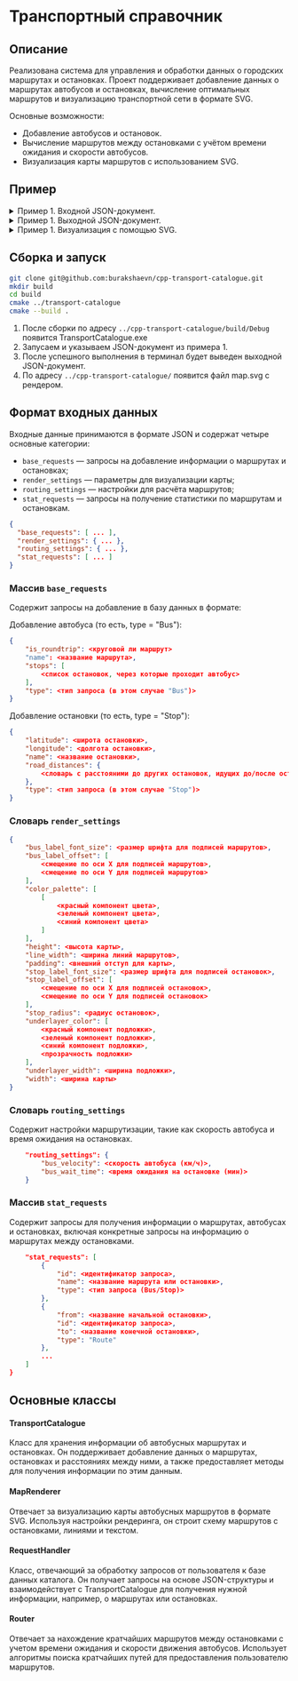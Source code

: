 # Транспортный справочник 
## Описание
Реализована система для управления и обработки данных о городских маршрутах и остановках. Проект поддерживает добавление данных о маршрутах автобусов и остановках, вычисление оптимальных маршрутов и визуализацию транспортной сети в формате SVG.

Основные возможности:
- Добавление автобусов и остановок.
- Вычисление маршрутов между остановками с учётом времени ожидания и скорости автобусов.
- Визуализация карты маршрутов с использованием SVG.
## Пример
<details>

<summary>Пример 1. Входной JSON-документ. </summary>

```json
{
    "base_requests": [
        {
            "is_roundtrip": true,
            "name": "297",
            "stops": [
                "Biryulyovo Zapadnoye",
                "Biryulyovo Tovarnaya",
                "Universam",
                "Biryulyovo Zapadnoye" 
            ], 
            "type": "Bus"
        },
        {
            "is_roundtrip": false,
            "name": "635",
            "stops": [
                "Biryulyovo Tovarnaya",
                "Universam",
                "Prazhskaya"
            ], 
            "type": "Bus"
        },
        {
            "is_roundtrip": true,
            "name": "750",
            "stops": [
                "Marino",
                "Prazhskaya",
                "Ochakovo",
                "Marino"
            ], 
            "type": "Bus"
        },
        {
            "is_roundtrip": false,
            "name": "850",
            "stops": [
                "Universam",
                "Kuntsevo",
                "Ochakovo"
            ], 
            "type": "Bus"
        },
        {
            "is_roundtrip": true,
            "name": "123",
            "stops": [
                "Sakura Park",
                "Rose Garden",
                "Tulip Square"
            ], 
            "type": "Bus"
        },
        {
            "is_roundtrip": true,
            "name": "55",
            "stops": [
                "South Gate",
                "City Mall",
                "MKAD",
                "Sadovod",
                "Ryazan Avenue",
                "Biryulyovo Zapadnoye"
            ], 
            "type": "Bus"
        },
        {
            "is_roundtrip": true,
            "name": "114",
            "stops": [
                "Northern Station",
                "Green Park",
                "Rose Garden",
                "Sakura Park",
                "Northern Station"
            ], 
            "type": "Bus"
        },
        {
            "latitude": 55.574371,
            "longitude": 37.6517,
            "name": "Biryulyovo Zapadnoye",
            "road_distances": {
                "Biryulyovo Tovarnaya": 2600
            },
            "type": "Stop"
        },
        {
            "latitude": 55.587655,
            "longitude": 37.645687,
            "name": "Universam",
            "road_distances": {
                "Biryulyovo Tovarnaya": 1380,
                "Biryulyovo Zapadnoye": 2500,
                "Prazhskaya": 4650
            },
            "type": "Stop"
        },
        {
            "latitude": 55.592028,
            "longitude": 37.653656,
            "name": "Biryulyovo Tovarnaya",
            "road_distances": {
                "Universam": 890
            },
            "type": "Stop"
        },
        {
            "latitude": 55.611717,
            "longitude": 37.603938,
            "name": "Prazhskaya",
            "road_distances": {
                "Universam": 4650,
                "Ochakovo": 3000
            },
            "type": "Stop"
        },
        {
            "latitude": 55.614000,
            "longitude": 37.651000,
            "name": "Kuntsevo",
            "road_distances": {
                "Universam": 2000,
                "Ochakovo": 1800
            },
            "type": "Stop"
        },
        {
            "latitude": 55.610000,
            "longitude": 37.659000,
            "name": "Ochakovo",
            "road_distances": {
                "Marino": 2000,
                "Prazhskaya": 3000
            },
            "type": "Stop"
        },
        {
            "latitude": 55.607000,
            "longitude": 37.640000,
            "name": "Marino",
            "road_distances": {
                "Ochakovo": 2000
            },
            "type": "Stop"
        },
        {
            "latitude": 55.602000,
            "longitude": 37.645000,
            "name": "Sakura Park",
            "road_distances": {
                "Universam": 1300
            },
            "type": "Stop"
        },
        {
            "latitude": 55.604500,
            "longitude": 37.652000,
            "name": "Rose Garden",
            "road_distances": {
                "Sakura Park": 900,
                "Tulip Square": 1200
            },
            "type": "Stop"
        },
        {
            "latitude": 55.605800,
            "longitude": 37.650500,
            "name": "Tulip Square",
            "road_distances": {
                "Rose Garden": 1200
            },
            "type": "Stop"
        },
        {
            "latitude": 55.621000,
            "longitude": 37.54,
            "name": "South Gate",
            "road_distances": {
                "MKAD" : 2000
            },
            "type": "Stop"
        },
        {
            "latitude": 55.60,
            "longitude": 37.6217,
            "name": "MKAD",
            "road_distances": {
                "Sadovod": 1300
            },
            "type": "Stop"
        },
        {
            "latitude": 55.60,
            "longitude": 37.6317,
            "name": "Sadovod",
            "road_distances": {
                "Ryazan Avenue": 1000
            },
            "type": "Stop"
        },
        {
            "latitude": 55.59,
            "longitude": 37.6217,
            "name": "Ryazan Avenue",
            "road_distances": {
                "Biryulyovo Zapadnoye": 850
            },
            "type": "Stop"
        },
        {
            "latitude": 55.630000,
            "longitude": 37.540000,
            "name": "City Mall",
            "road_distances": {
                "South Gate": 1200,
                "MKAD": 1800
            },
            "type": "Stop"
        },
        {
            "latitude": 55.620000,
            "longitude": 37.670000,
            "name": "Green Park",
            "road_distances": {
                "Tulip Square": 1100,
                "Rose Garden": 1300
            },
            "type": "Stop"
        },
        {
            "latitude": 55.640000,
            "longitude": 37.620000,
            "name": "Northern Station",
            "road_distances": {
                "Ryazan Avenue": 2400,
                "Sadovod": 2100
            },
            "type": "Stop"
        }
        
    ],
    "render_settings": {
        "bus_label_font_size": 20,
        "bus_label_offset": [
            7,
            15
        ],
        "color_palette": [
            [
                237,
                237,
                237
            ],
            [
                255, 
                197, 
                251
            ],
            [
                214, 
                197, 
                247
            ],
            [
                198, 
                247, 
                197
            ], 
            [
                247,
                238,
                197
            ],
            [
                158, 
                182, 
                255
            ],
            [
                224,
                255,
                255
            ],
            [
                255, 
                46, 
                46
            ],
            [
                175,
                255, 
                195
            ]
        ],
        "height": 576,
        "line_width": 14,
        "padding": 30,
        "stop_label_font_size": 20,
        "stop_label_offset": [
            7,
            -3
        ],
        "stop_radius": 5,
        "underlayer_color": [
            255,
            255,
            255,
            0.85
        ],
        "underlayer_width": 3,
        "width": 1251
    },
    "routing_settings": {
        "bus_velocity": 40,
        "bus_wait_time": 6
    },
    "stat_requests": [
        {
            "id": 1,
            "name": "297",
            "type": "Bus"
        },
        {
            "id": 2,
            "name": "635",
            "type": "Bus"
        },
        {
            "id": 3,
            "name": "Universam",
            "type": "Stop"
        },
        {
            "from": "Biryulyovo Zapadnoye",
            "id": 4,
            "to": "Universam",
            "type": "Route"
        },
        {
            "from": "Biryulyovo Zapadnoye",
            "id": 5,
            "to": "Prazhskaya",
            "type": "Route"
        },
        {
            "id": 6,
            "name": "750",
            "type": "Bus"
        },
        {
            "id": 7,
            "name": "850",
            "type": "Bus"
        },
        {
            "id": 8,
            "name": "123",
            "type": "Bus"
        }
    ]
}
```
</details>
<details>

<summary>Пример 1. Выходной JSON-документ.</summary>

```json
[
    {
        "curvature": 1.42963,
        "request_id": 1,
        "route_length": 5990,
        "stop_count": 4,
        "unique_stop_count": 3
    },
    {
        "curvature": 1.30156,
        "request_id": 2,
        "route_length": 11570,
        "stop_count": 5,
        "unique_stop_count": 3
    },
    {
        "buses": [
            "297",
            "635",
            "850"
        ],
        "request_id": 3
    },
    {
        "items": [
            {
                "stop_name": "Biryulyovo Zapadnoye",
                "time": 6,
                "type": "Wait"
            },
            {
                "bus": "297",
                "span_count": 2,
                "time": 5.235,
                "type": "Bus"
            }
        ],
        "request_id": 4,
        "total_time": 11.235
    },
    {
        "items": [
            {
                "stop_name": "Biryulyovo Zapadnoye",
                "time": 6,
                "type": "Wait"
            },
            {
                "bus": "297",
                "span_count": 1,
                "time": 3.9,
                "type": "Bus"
            },
            {
                "stop_name": "Biryulyovo Tovarnaya",
                "time": 6,
                "type": "Wait"
            },
            {
                "bus": "635",
                "span_count": 2,
                "time": 8.31,
                "type": "Bus"
            }
        ],
        "request_id": 5,
        "total_time": 24.21
    },
    {
        "curvature": 0.711506,
        "request_id": 6,
        "route_length": 5000,
        "stop_count": 4,
        "unique_stop_count": 3
    },
    {
        "curvature": 1.0499,
        "request_id": 7,
        "route_length": 7600,
        "stop_count": 5,
        "unique_stop_count": 3
    },
    {
        "curvature": 3.03133,
        "request_id": 8,
        "route_length": 2100,
        "stop_count": 3,
        "unique_stop_count": 3
    }
]
```
</details>
<details>

<summary>Пример 1. Визуализация с помощью SVG.</summary>

![image](https://github.com/user-attachments/assets/c0170318-ebfd-48fc-ac09-c137291a88f3)

</details>

## Сборка и запуск
```bash
git clone git@github.com:burakshaevn/cpp-transport-catalogue.git
mkdir build
cd build
cmake ../transport-catalogue
cmake --build .
```
1. После сборки по адресу `../cpp-transport-catalogue/build/Debug` появится TransportCatalogue.exe
2. Запусаем и указываем JSON-документ из примера 1.
3. После успешного выполнения в терминал будет выведен выходной JSON-документ.
4. По адресу `../cpp-transport-catalogue/` появится файл map.svg с рендером.

## Формат входных данных
Входные данные принимаются в формате JSON и содержат четыре основные категории:
- `base_requests` — запросы на добавление информации о маршрутах и остановках;
- `render_settings` — параметры для визуализации карты;
- `routing_settings` — настройки для расчёта маршрутов;
- `stat_requests` — запросы на получение статистики по маршрутам и остановкам.
```json
{
  "base_requests": [ ... ],
  "render_settings": { ... },
  "routing_settings": { ... }, 
  "stat_requests": [ ... ]
}
```
### Массив `base_requests`
Содержит запросы на добавление в базу данных в формате:

Добавление автобуса (то есть, type = "Bus"):
```json
{
    "is_roundtrip": <круговой ли маршрут>
    "name": <название маршрута>,
    "stops": [
        <список остановок, через которые проходит автобус>
    ], 
    "type": <тип запроса (в этом случае "Bus")>
}
```
Добавление остановки (то есть, type = "Stop"):
```json
{
    "latitude": <широта остановки>,
    "longitude": <долгота остановки>,
    "name": <название остановки>,
    "road_distances": {
        <словарь с расстояними до других остановок, идущих до/после остановки по маршруту>
    },
    "type": <тип запроса (в этом случае "Stop")>
}
```
### Словарь `render_settings`
```json
{
    "bus_label_font_size": <размер шрифта для подписей маршрутов>,
    "bus_label_offset": [
        <смещение по оси X для подписей маршрутов>,
        <смещение по оси Y для подписей маршрутов>
    ],
    "color_palette": [
        [
            <красный компонент цвета>,
            <зеленый компонент цвета>,
            <синий компонент цвета>
        ]
    ],
    "height": <высота карты>,
    "line_width": <ширина линий маршрутов>,
    "padding": <внешний отступ для карты>,
    "stop_label_font_size": <размер шрифта для подписей остановок>,
    "stop_label_offset": [
        <смещение по оси X для подписей остановок>,
        <смещение по оси Y для подписей остановок>
    ],
    "stop_radius": <радиус остановок>,
    "underlayer_color": [
        <красный компонент подложки>,
        <зеленый компонент подложки>,
        <синий компонент подложки>,
        <прозрачность подложки>
    ],
    "underlayer_width": <ширина подложки>,
    "width": <ширина карты>
}
```
### Словарь `routing_settings`
Содержит настройки маршрутизации, такие как скорость автобуса и время ожидания на остановках.
```json
    "routing_settings": {
        "bus_velocity": <скорость автобуса (км/ч)>,
        "bus_wait_time": <время ожидания на остановке (мин)>
    }
```
### Массив `stat_requests`
Содержит запросы для получения информации о маршрутах, автобусах и остановках, включая конкретные запросы на информацию о маршрутах между остановками.
```json
    "stat_requests": [
        {
            "id": <идентификатор запроса>,
            "name": <название маршрута или остановки>,
            "type": <тип запроса (Bus/Stop)>
        },
        {
            "from": <название начальной остановки>,
            "id": <идентификатор запроса>,
            "to": <название конечной остановки>,
            "type": "Route"
        },
        ...
    ]
}
```

## Основные классы
#### TransportCatalogue
Класс для хранения информации об автобусных маршрутах и остановках. Он поддерживает добавление данных о маршрутах, остановках и расстояниях между ними, а также предоставляет методы для получения информации по этим данным.
#### MapRenderer
Отвечает за визуализацию карты автобусных маршрутов в формате SVG. Используя настройки рендеринга, он строит схему маршрутов с остановками, линиями и текстом.
#### RequestHandler
Класс, отвечающий за обработку запросов от пользователя к базе данных каталога. Он получает запросы на основе JSON-структуры и взаимодействует с TransportCatalogue для получения нужной информации, например, о маршрутах или остановках.
#### Router
Отвечает за нахождение кратчайших маршрутов между остановками с учетом времени ожидания и скорости движения автобусов. Использует алгоритмы поиска кратчайших путей для предоставления пользователю маршрутов.
